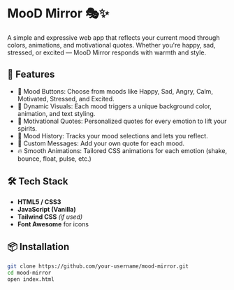 # MooD Mirror 🎭✨

A simple and expressive web app that reflects your current mood through colors, animations, and motivational quotes. Whether you're happy, sad, stressed, or excited — MooD Mirror responds with warmth and style.

## 🌈 Features

- 🎨 Mood Buttons: Choose from moods like Happy, Sad, Angry, Calm, Motivated, Stressed, and Excited.
- 🌟 Dynamic Visuals: Each mood triggers a unique background color, animation, and text styling.
- 💬 Motivational Quotes: Personalized quotes for every emotion to lift your spirits.
- 🧠 Mood History: Tracks your mood selections and lets you reflect.
- 📝 Custom Messages: Add your own quote for each mood.
- 🔥 Smooth Animations: Tailored CSS animations for each emotion (shake, bounce, float, pulse, etc.)




## 🛠️ Tech Stack

- **HTML5 / CSS3**
- **JavaScript (Vanilla)**
- **Tailwind CSS** *(if used)*
- **Font Awesome** for icons
  

## 📦 Installation

```bash
git clone https://github.com/your-username/mood-mirror.git
cd mood-mirror
open index.html
